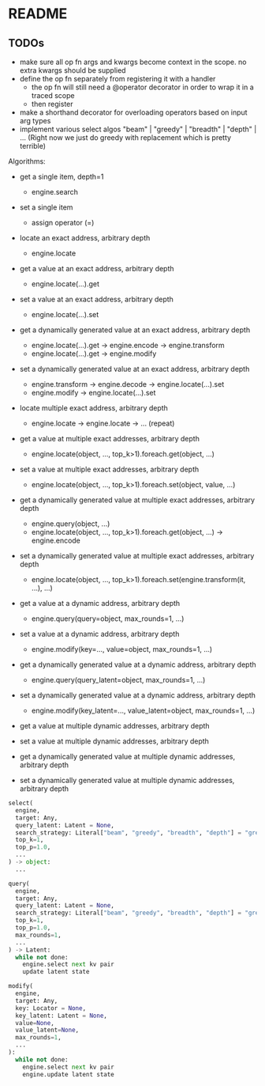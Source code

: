 # README

## TODOs

- make sure all op fn args and kwargs become context in the scope. no extra kwargs should be supplied
- define the op fn separately from registering it with a handler
  - the op fn will still need a @operator decorator in order to wrap it in a traced scope
  - then register
- make a shorthand decorator for overloading operators based on input arg types
- implement various select algos "beam" | "greedy" | "breadth" | "depth" | ... (Right now we just do greedy with replacement which is pretty terrible)

Algorithms:

- get a single item, depth=1
  - engine.search
- set a single item
  - assign operator (=)

- locate an exact address, arbitrary depth
  - engine.locate
- get a value at an exact address, arbitrary depth
  - engine.locate(...).get
- set a value at an exact address, arbitrary depth
  - engine.locate(...).set
- get a dynamically generated value at an exact address, arbitrary depth
  - engine.locate(...).get -> engine.encode -> engine.transform
  - engine.locate(...).get -> engine.modify
- set a dynamically generated value at an exact address, arbitrary depth
  - engine.transform -> engine.decode ->  engine.locate(...).set
  - engine.modify -> engine.locate(...).set

- locate multiple exact address, arbitrary depth
  - engine.locate -> engine.locate -> ... (repeat)
- get a value at multiple exact addresses, arbitrary depth
  - engine.locate(object, ..., top_k>1).foreach.get(object, ...)
- set a value at multiple exact addresses, arbitrary depth
  - engine.locate(object, ..., top_k>1).foreach.set(object, value, ...)
- get a dynamically generated value at multiple exact addresses, arbitrary depth
  - engine.query(object, ...)
  - engine.locate(object, ..., top_k>1).foreach.get(object, ...) -> engine.encode
- set a dynamically generated value at multiple exact addresses, arbitrary depth
  - engine.locate(object, ..., top_k>1).foreach.set(engine.transform(it, ...), ...)

- get a value at a dynamic address, arbitrary depth
  - engine.query(query=object, max_rounds=1, ...)
- set a value at a dynamic address, arbitrary depth
  - engine.modify(key=..., value=object, max_rounds=1, ...)
- get a dynamically generated value at a dynamic address, arbitrary depth
  - engine.query(query_latent=object, max_rounds=1, ...)
- set a dynamically generated value at a dynamic address, arbitrary depth
  - engine.modify(key_latent=..., value_latent=object, max_rounds=1, ...)

- get a value at multiple dynamic addresses, arbitrary depth
- set a value at multiple dynamic addresses, arbitrary depth
- get a dynamically generated value at multiple dynamic addresses, arbitrary depth
- set a dynamically generated value at multiple dynamic addresses, arbitrary depth

```python
select(
  engine,
  target: Any,
  query_latent: Latent = None,
  search_strategy: Literal["beam", "greedy", "breadth", "depth"] = "greedy",
  top_k=1,
  top_p=1.0,
  ...
) -> object:
  ...

query(
  engine,
  target: Any,
  query_latent: Latent = None,
  search_strategy: Literal["beam", "greedy", "breadth", "depth"] = "greedy",
  top_k=1,
  top_p=1.0,
  max_rounds=1,
  ...
) -> Latent:
  while not done:
    engine.select next kv pair
    update latent state

modify(
  engine,
  target: Any,
  key: Locator = None,
  key_latent: Latent = None,
  value=None,
  value_latent=None,
  max_rounds=1,
  ...
):
  while not done:
    engine.select next kv pair
    engine.update latent state
```
